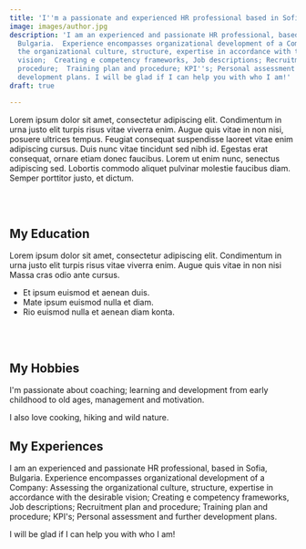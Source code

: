 ```yaml
---
title: 'I''m a passionate and experienced HR professional based in Sofia Bulgaria '
image: images/author.jpg
description: 'I am an experienced and passionate HR professional, based in Sofia,
  Bulgaria.  Experience encompasses organizational development of a Company: Assessing
  the organizational culture, structure, expertise in accordance with the desirable
  vision;  Creating e competency frameworks, Job descriptions; Recruitment plan and
  procedure;  Training plan and procedure; KPI''s; Personal assessment and further
  development plans. I will be glad if I can help you with who I am!'
draft: true

---
```

Lorem ipsum dolor sit amet, consectetur adipiscing elit. Condimentum in urna justo elit turpis risus vitae viverra enim. Augue quis vitae in non nisi, posuere ultrices tempus. Feugiat consequat suspendisse laoreet vitae enim adipiscing cursus. Duis nunc vitae tincidunt sed nibh id. Egestas erat consequat, ornare etiam donec faucibus. Lorem ut enim nunc, senectus adipiscing sed. Lobortis commodo aliquet pulvinar molestie faucibus diam. Semper porttitor justo, et dictum.

<br>
<br>

## My Education

Lorem ipsum dolor sit amet, consectetur adipiscing elit. Condimentum in urna justo elit turpis risus vitae viverra enim. Augue quis vitae in non nisi Massa cras odio ante cursus.

* Et ipsum euismod et aenean duis.
* Mate ipsum euismod nulla et diam.
* Rio euismod nulla et aenean diam konta.

<br>
<br>

## My Hobbies

I'm passionate about coaching; learning and development from early childhood to old ages, management and motivation.

I also love cooking, hiking and wild nature.

## My Experiences

I am an experienced and passionate HR professional, based in Sofia, Bulgaria.  Experience encompasses organizational development of a Company: Assessing the organizational culture, structure, expertise in accordance with the desirable vision;  Creating e competency frameworks, Job descriptions; Recruitment plan and procedure;  Training plan and procedure; KPI's; Personal assessment and further development plans.

I will be glad if I can help you with who I am!